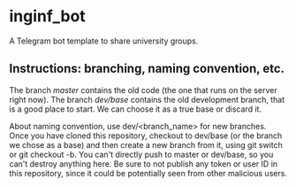 # inginf_bot
A Telegram bot template to share university groups.

## Instructions: branching, naming convention, etc.
The branch *master* contains the old code (the one that runs on the server right now). The branch *dev/base* contains the old development branch, that is a good place to start. We can choose it as a true base or discard it.

About naming convention, use dev/<branch_name> for new branches. Once you have cloned this repository, checkout to dev/base (or the branch we chose as a base) and then create a new branch from it, using git switch or git checkout -b. You can't directly push to master or dev/base, so you can't destroy anything here.
Be sure to not publish any token or user ID in this repository, since it could be potentially seen from other malicious users.
